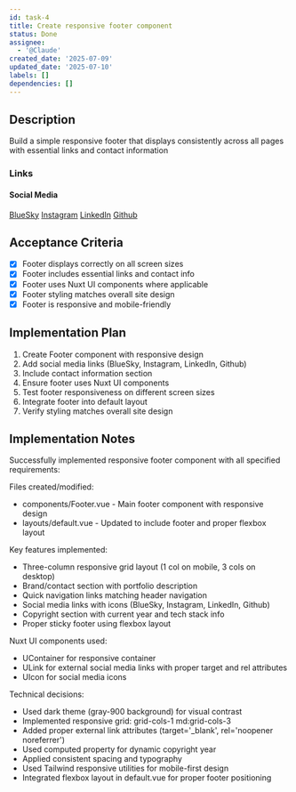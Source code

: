 ```yaml
---
id: task-4
title: Create responsive footer component
status: Done
assignee:
  - '@Claude'
created_date: '2025-07-09'
updated_date: '2025-07-10'
labels: []
dependencies: []
---
```


## Description

Build a simple responsive footer that displays consistently across all pages with essential links and contact information

### Links

#### Social Media

[BlueSky](gwawr.bsky.social)
[Instagram](https://www.instagram.com/gwawr/)
[LinkedIn](https://www.linkedin.com/in/gwawr/)
[Github](https://github.com/samcarrington)

## Acceptance Criteria

- [x] Footer displays correctly on all screen sizes
- [x] Footer includes essential links and contact info
- [x] Footer uses Nuxt UI components where applicable
- [x] Footer styling matches overall site design
- [x] Footer is responsive and mobile-friendly

## Implementation Plan

1. Create Footer component with responsive design
2. Add social media links (BlueSky, Instagram, LinkedIn, Github)
3. Include contact information section
4. Ensure footer uses Nuxt UI components
5. Test footer responsiveness on different screen sizes
6. Integrate footer into default layout
7. Verify styling matches overall site design

## Implementation Notes

Successfully implemented responsive footer component with all specified requirements:

Files created/modified:
- components/Footer.vue - Main footer component with responsive design
- layouts/default.vue - Updated to include footer and proper flexbox layout

Key features implemented:
- Three-column responsive grid layout (1 col on mobile, 3 cols on desktop)
- Brand/contact section with portfolio description
- Quick navigation links matching header navigation
- Social media links with icons (BlueSky, Instagram, LinkedIn, Github)
- Copyright section with current year and tech stack info
- Proper sticky footer using flexbox layout

Nuxt UI components used:
- UContainer for responsive container
- ULink for external social media links with proper target and rel attributes
- UIcon for social media icons

Technical decisions:
- Used dark theme (gray-900 background) for visual contrast
- Implemented responsive grid: grid-cols-1 md:grid-cols-3
- Added proper external link attributes (target='_blank', rel='noopener noreferrer')
- Used computed property for dynamic copyright year
- Applied consistent spacing and typography
- Used Tailwind responsive utilities for mobile-first design
- Integrated flexbox layout in default.vue for proper footer positioning
